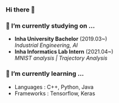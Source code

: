 ### Hi there 👋

### 🔭 I’m currently studying on ...
- **Inha University Bachelor** (2019.03~)<br>
*Industrial Engineering, AI* <br>
- **Inha Informatics Lab Intern** (2021.04~)<br>
*MNIST analysis | Trajectory Analysis*<br>

### 🌱 I’m currently learning ...
- Languages : C++, Python, Java
- Frameworks : Tensorflow, Keras
<br>

<!--
[![Top Langs](https://github-readme-stats.vercel.app/api/top-langs/?username=keywoong)](https://github.com/anuraghazra/github-readme-stats)
-->




<!--
**keywoong/keywoong** is a ✨ _special_ ✨ repository because its `README.md` (this file) appears on your GitHub profile.

Here are some ideas to get you started:

- 🔭 I’m currently working on ...
- 🌱 I’m currently learning ...
- 👯 I’m looking to collaborate on ...
- 🤔 I’m looking for help with ...
- 💬 Ask me about ...
- 📫 How to reach me: ...
- 😄 Pronouns: ...
- ⚡ Fun fact: ...
-->

